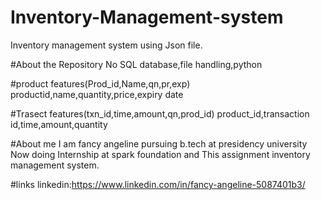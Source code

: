 # Inventory-Management-system
Inventory management system using Json file.

#About the Repository
No SQL database,file handling,python

#product features(Prod_id,Name,qn,pr,exp)
productid,name,quantity,price,expiry date

#Trasect features(txn_id,time,amount,qn,prod_id)
product_id,transaction id,time,amount,quantity

#About me
    I am fancy angeline pursuing b.tech at presidency university Now doing Internship at spark foundation and This assignment inventory management system.
    
#links
linkedin:https://www.linkedin.com/in/fancy-angeline-5087401b3/
